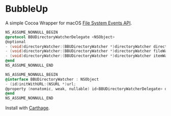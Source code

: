 # BubbleUp

A simple Cocoa Wrapper for macOS [File System Events API](https://developer.apple.com/library/content/documentation/Darwin/Conceptual/FSEvents_ProgGuide/UsingtheFSEventsFramework/UsingtheFSEventsFramework.html).

``` objective-c
NS_ASSUME_NONNULL_BEGIN
@protocol BBUDirectoryWatcherDelegate <NSObject>
@optional
- (void)directoryWatcher:(BBUDirectoryWatcher *)directoryWatcher directoryWasCreatedOrModifiedAtPath:(NSString *)path;
- (void)directoryWatcher:(BBUDirectoryWatcher *)directoryWatcher fileWasCreatedOrModifiedAtPath:(NSString *)path;
- (void)directoryWatcher:(BBUDirectoryWatcher *)directoryWatcher itemWasRemovedAtPath:(NSString *)path;
@end
NS_ASSUME_NONNULL_END

NS_ASSUME_NONNULL_BEGIN
@interface BBUDirectoryWatcher : NSObject
- (id)initWithURL:(NSURL *)url;
@property (nonatomic, weak, nullable) id<BBUDirectoryWatcherDelegate> delegate;
@end
NS_ASSUME_NONNULL_END
```

Install with [Carthage](https://github.com/Carthage/Carthage).
